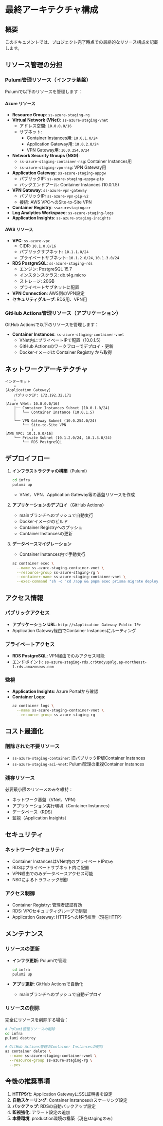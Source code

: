 # 最終アーキテクチャ構成

## 概要

このドキュメントでは、プロジェクト完了時点での最終的なリソース構成を記載します。

## リソース管理の分担

### Pulumi管理リソース（インフラ基盤）

Pulumiで以下のリソースを管理します：

#### Azure リソース
- **Resource Group**: `ss-azure-staging-rg`
- **Virtual Network (VNet)**: `ss-azure-staging-vnet`
  - アドレス空間: `10.0.0.0/16`
  - サブネット:
    - Container Instances用: `10.0.1.0/24`
    - Application Gateway用: `10.0.2.0/24`
    - VPN Gateway用: `10.0.254.0/24`
- **Network Security Groups (NSG)**:
  - `ss-azure-staging-container-nsg`: Container Instances用
  - `ss-azure-staging-vpn-nsg`: VPN Gateway用
- **Application Gateway**: `ss-azure-staging-appgw`
  - パブリックIP: `ss-azure-staging-appgw-pip`
  - バックエンドプール: Container Instances (10.0.1.5)
- **VPN Gateway**: `ss-azure-vpn-gateway`
  - パブリックIP: `ss-azure-vpn-pip-v2`
  - 接続: AWS VPCへのSite-to-Site VPN
- **Container Registry**: `ssazurestagingacr`
- **Log Analytics Workspace**: `ss-azure-staging-logs`
- **Application Insights**: `ss-azure-staging-insights`

#### AWS リソース
- **VPC**: `ss-azure-vpc`
  - CIDR: `10.1.0.0/16`
  - パブリックサブネット: `10.1.1.0/24`
  - プライベートサブネット: `10.1.2.0/24`, `10.1.3.0/24`
- **RDS PostgreSQL**: `ss-azure-staging-rds`
  - エンジン: PostgreSQL 15.7
  - インスタンスクラス: db.t4g.micro
  - ストレージ: 20GB
  - プライベートサブネットに配置
- **VPN Connection**: AWS側のVPN設定
- **セキュリティグループ**: RDS用、VPN用

### GitHub Actions管理リソース（アプリケーション）

GitHub Actionsで以下のリソースを管理します：

- **Container Instances**: `ss-azure-staging-container-vnet`
  - VNet内にプライベートIPで配置（10.0.1.5）
  - GitHub Actionsのワークフローでデプロイ・更新
  - Dockerイメージは Container Registry から取得

## ネットワークアーキテクチャ

```
インターネット
    ↓
[Application Gateway]
    パブリックIP: 172.192.32.171
    ↓
[Azure VNet: 10.0.0.0/16]
    ├── Container Instances Subnet (10.0.1.0/24)
    │   └── Container Instance (10.0.1.5)
    │
    └── VPN Gateway Subnet (10.0.254.0/24)
        └── Site-to-Site VPN
            ↓
[AWS VPC: 10.1.0.0/16]
    └── Private Subnet (10.1.2.0/24, 10.1.3.0/24)
        └── RDS PostgreSQL
```

## デプロイフロー

1. **インフラストラクチャの構築**（Pulumi）
   ```bash
   cd infra
   pulumi up
   ```
   - VNet、VPN、Application Gateway等の基盤リソースを作成

2. **アプリケーションのデプロイ**（GitHub Actions）
   - mainブランチへのプッシュで自動実行
   - Dockerイメージのビルド
   - Container Registryへのプッシュ
   - Container Instancesの更新

3. **データベースマイグレーション**
   - Container Instances内で手動実行
   ```bash
   az container exec \
     --name ss-azure-staging-container-vnet \
     --resource-group ss-azure-staging-rg \
     --container-name ss-azure-staging-container-vnet \
     --exec-command "sh -c 'cd /app && pnpm exec prisma migrate deploy'"
   ```

## アクセス情報

### パブリックアクセス
- **アプリケーション URL**: `http://<Application Gateway Public IP>`
- Application Gateway経由でContainer Instancesにルーティング

### プライベートアクセス
- **RDS PostgreSQL**: VPN経由でのみアクセス可能
- エンドポイント: `ss-azure-staging-rds.crbtndyup0lg.ap-northeast-1.rds.amazonaws.com`

### 監視
- **Application Insights**: Azure Portalから確認
- **Container Logs**: 
  ```bash
  az container logs \
    --name ss-azure-staging-container-vnet \
    --resource-group ss-azure-staging-rg
  ```

## コスト最適化

### 削除された不要リソース
- `ss-azure-staging-container`: 旧パブリックIP版Container Instances
- `ss-azure-staging-aci-vnet`: Pulumi管理の重複Container Instances

### 残存リソース
必要最小限のリソースのみを維持：
- ネットワーク基盤（VNet、VPN）
- アプリケーション実行環境（Container Instances）
- データベース（RDS）
- 監視（Application Insights）

## セキュリティ

### ネットワークセキュリティ
- Container InstancesはVNet内のプライベートIPのみ
- RDSはプライベートサブネット内に配置
- VPN経由でのみデータベースアクセス可能
- NSGによるトラフィック制御

### アクセス制御
- Container Registry: 管理者認証有効
- RDS: VPCセキュリティグループで制限
- Application Gateway: HTTPSへの移行推奨（現在HTTP）

## メンテナンス

### リソースの更新
- **インフラ更新**: Pulumiで管理
  ```bash
  cd infra
  pulumi up
  ```

- **アプリ更新**: GitHub Actionsで自動化
  - mainブランチへのプッシュで自動デプロイ

### リソースの削除
完全にリソースを削除する場合：
```bash
# Pulumi管理リソースの削除
cd infra
pulumi destroy

# GitHub Actions管理のContainer Instancesの削除
az container delete \
  --name ss-azure-staging-container-vnet \
  --resource-group ss-azure-staging-rg \
  --yes
```

## 今後の推奨事項

1. **HTTPS化**: Application GatewayにSSL証明書を設定
2. **自動スケーリング**: Container Instancesのスケーリング設定
3. **バックアップ**: RDSの自動バックアップ設定
4. **監視強化**: アラート設定の追加
5. **本番環境**: production環境の構築（現在stagingのみ）
